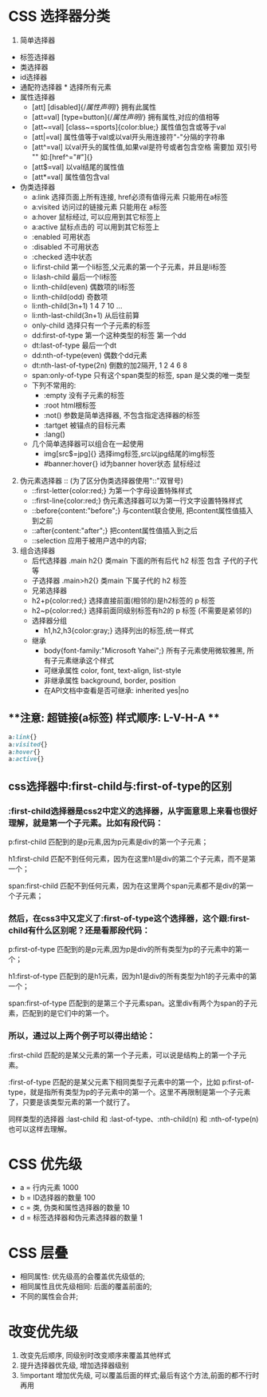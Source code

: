 # CSS  选择器分类
1. 简单选择器
  * 标签选择器
  * 类选择器
  * id选择器
  * 通配符选择器   * 选择所有元素
  * 属性选择器  
    * [att]   [disabled]{/*属性声明*/}  拥有此属性
    * [att=val] [type=button]{/*属性声明*/} 拥有属性,对应的值相等
    * [att~=val] [class~=sports]{color:blue;} 属性值包含或等于val
    * [att|=val] 属性值等于val或以val开头用连接符"-"分隔的字符串
    * [att^=val] 以val开头的属性值,如果val是符号或者包含空格 需要加 双引号 "" 如:[href^="#"]{}
    * [att$=val] 以val结尾的属性值
    * [att*=val] 属性值包含val
  * 伪类选择器
      * a:link 选择页面上所有连接, href必须有值得元素 只能用在a标签
      * a:visited 访问过的链接元素 只能用在 a标签
      * a:hover 鼠标经过, 可以应用到其它标签上
      * a:active 鼠标点击的 可以用到其它标签上
      * :enabled  可用状态
      * :disabled  不可用状态
      * :checked  选中状态
      * li:first-child 第一个li标签,父元素的第一个子元素，并且是li标签
      * li:lash-child 最后一个li标签
      * li:nth-child(even) 偶数项的li标签
      * li:nth-child(odd) 奇数项
      * li:nth-child(3n+1) 1 4 7 10 ...
      * li:nth-last-child(3n+1) 从后往前算
      * only-child 选择只有一个子元素的标签
      * dd:first-of-type 第一个这种类型的标签 第一个dd
      * dt:last-of-type 最后一个dt
      * dd:nth-of-type(even) 偶数个dd元素
      * dt:nth-last-of-type(2n) 倒数的加2隔开, 1 2 4 6 8
      * span:only-of-type  只有这个span类型的标签, span 是父类的唯一类型
      * 下列不常用的:
        * :empty 没有子元素的标签
        * :root html根标签
        * :not()  参数是简单选择器, 不包含指定选择器的标签
        * :tartget 被锚点的目标元素
        * :lang()
      * 几个简单选择器可以组合在一起使用
        *  img[src$=jpg]{} 选择img标签,src以jpg结尾的img标签
        * \#banner:hover{} id为banner hover状态 鼠标经过
2. 伪元素选择器 :: (为了区分伪类选择器使用"::"双冒号)
    * ::first-letter{color:red;}   为第一个字母设置特殊样式
    * ::first-line{color:red;}  伪元素选择器可以为第一行文字设置特殊样式
    * ::before{content:"before";} 与content联合使用, 把content属性值插入到之前
    * ::after{content:"after";}  把content属性值插入到之后
    * ::selection 应用于被用户选中的内容;
3. 组合选择器
    * 后代选择器  .main h2{} 类main 下面的所有后代 h2 标签 包含 子代的子代等
    * 子选择器 .main>h2{} 类main 下属子代的 h2 标签
    * 兄弟选择器
    * h2+p{color:red;} 选择直接前面(相邻的)是h2标签的  p  标签
    * h2~p{color:red;} 选择前面同级别标签有h2的 p 标签 (不需要是紧邻的)
    * 选择器分组
      * h1,h2,h3{color:gray;} 选择列出的标签,统一样式
    * 继承
      * body{font-family:"Microsoft Yahei";} 所有子元素使用微软雅黑, 所有子元素继承这个样式
      * 可继承属性 color, font, text-align, list-style
      * 非继承属性 background, border, position
      * 在API文档中查看是否可继承: inherited  yes|no

## **注意: 超链接(a标签) 样式顺序: L-V-H-A **
```css
a:link{}
a:visited{}
a:hover{}
a:active{}
```
## css选择器中:first-child与:first-of-type的区别

### :first-child选择器是css2中定义的选择器，从字面意思上来看也很好理解，就是第一个子元素。比如有段代码：

p:first-child  匹配到的是p元素,因为p元素是div的第一个子元素；

h1:first-child  匹配不到任何元素，因为在这里h1是div的第二个子元素，而不是第一个；

span:first-child  匹配不到任何元素，因为在这里两个span元素都不是div的第一个子元素；



### 然后，在css3中又定义了:first-of-type这个选择器，这个跟:first-child有什么区别呢？还是看那段代码：

p:first-of-type  匹配到的是p元素,因为p是div的所有类型为p的子元素中的第一个；

h1:first-of-type  匹配到的是h1元素，因为h1是div的所有类型为h1的子元素中的第一个；

span:first-of-type  匹配到的是第三个子元素span。这里div有两个为span的子元素，匹配到的是它们中的第一个。



### 所以，通过以上两个例子可以得出结论：
:first-child 匹配的是某父元素的第一个子元素，可以说是结构上的第一个子元素。

:first-of-type 匹配的是某父元素下相同类型子元素中的第一个，比如 p:first-of-type，就是指所有类型为p的子元素中的第一个。这里不再限制是第一个子元素了，只要是该类型元素的第一个就行了。

同样类型的选择器 :last-child  和 :last-of-type、:nth-child(n)  和  :nth-of-type(n) 也可以这样去理解。

# CSS 优先级
* a = 行内元素                       1000
* b = ID选择器的数量                 100
* c = 类, 伪类和属性选择器的数量      10
* d = 标签选择器和伪元素选择器的数量  1

# CSS 层叠
* 相同属性: 优先级高的会覆盖优先级低的;
* 相同属性且优先级相同: 后面的覆盖前面的;
* 不同的属性会合并;

# 改变优先级
1. 改变先后顺序, 同级别时改变顺序来覆盖其他样式
2. 提升选择器优先级, 增加选择器级别
3. !important  增加优先级, 可以覆盖后面的样式;最后有这个方法,前面的都不行时再用
